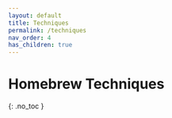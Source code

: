```yaml
---
layout: default
title: Techniques
permalink: /techniques
nav_order: 4
has_children: true
---
```


# Homebrew Techniques
{: .no_toc }

